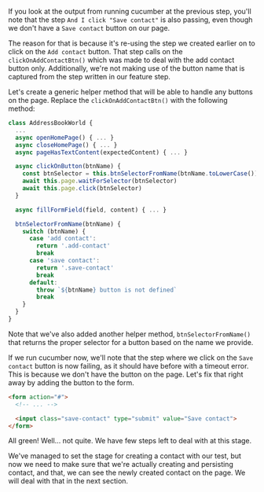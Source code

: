 If you look at the output from running cucumber at the previous step, you'll note that the step `And I click "Save contact"` is also passing, even though we don't have a `Save contact` button on our page.

The reason for that is because it's re-using the step we created earlier on to click on the `Add contact` button. That step calls on the `clickOnAddContactBtn()` which was made to deal with the add contact button only. Additionally, we're not making use of the button name that is captured from the step written in our feature step.

Let's create a generic helper method that will be able to handle any buttons on the page. Replace the `clickOnAddContactBtn()` with the following method:

```javascript
class AddressBookWorld {
  ...
  async openHomePage() { ... }
  async closeHomePage() { ... }
  async pageHasTextContent(expectedContent) { ... }

  async clickOnButton(btnName) {
    const btnSelector = this.btnSelectorFromName(btnName.toLowerCase())
    await this.page.waitForSelector(btnSelector)
    await this.page.click(btnSelector)
  }

  async fillFormField(field, content) { ... }

  btnSelectorFromName(btnName) {
    switch (btnName) {
      case 'add contact':
        return '.add-contact'
        break
      case 'save contact':
        return '.save-contact'
        break
      default:
        throw `${btnName} button is not defined`
        break
    }
  }
}
```

Note that we've also added another helper method, `btnSelectorFromName()` that returns the proper selector for a button based on the name we provide.

If we run cucumber now, we'll note that the step where we click on the `Save contact` button is now failing, as it should have before with a timeout error. This is because we don't have the button on the page. Let's fix that right away by adding the button to the form.

```html
<form action="#">
  <!-- ... -->

  <input class="save-contact" type="submit" value="Save contact">
</form>
```

All green! Well... not quite. We have few steps left to deal with at this stage.

We've managed to set the stage for creating a contact with our test, but now we need to make sure that we're actually creating and persisting contact, and that, we can see the newly created contact on the page. We will deal with that in the next section.
